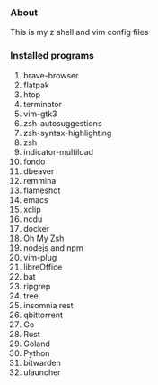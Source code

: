 ### About
This is my z shell and vim config files

### Installed programs
1. brave-browser
2. flatpak
3. htop
4. terminator
5. vim-gtk3
6. zsh-autosuggestions
7. zsh-syntax-highlighting
8. zsh
9. indicator-multiload
10. fondo
11. dbeaver
12. remmina
13. flameshot
14. emacs
15. xclip
16. ncdu
17. docker
18. Oh My Zsh
19. nodejs and npm
20. vim-plug
21. libreOffice
22. bat
23. ripgrep
24. tree
25. insomnia rest
26. qbittorrent
27. Go
28. Rust
29. Goland
30. Python
31. bitwarden
32. ulauncher
